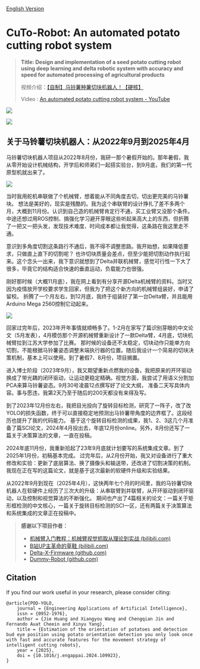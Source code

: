 [English Version](./README.md)

# CuTo-Robot: An automated potato cutting robot system
> **Title: Design and implementation of a seed potato cutting robot using deep learning and delta robotic system with accuracy and speed for automated processing of agricultural products**
>
> 视频介绍：[【自制】马铃薯种薯切块机器人！【硬核】](https://youtu.be/niPWDtM_0C8)
>
> Video : [An automated potato cutting robot system - YouTube](https://youtu.be/niPWDtM_0C8)

![](Docs/1.CuTo-Robot.png)

![](Docs/2.Delta.png)


 ## 关于马铃薯切块机器人：从2022年9月到2025年4月

马铃薯切块机器人项目从2022年8月份，我研一那个暑假开始的。那年暑假，我从零开始设计机械结构，开学后和师弟们一起搭实验台，到9月底，我们的第一代原型机就出来了。

![](Docs/3.Version-1.1-Robot.gif)

当时我用舵机串联做了个机械臂，想着能从不同角度去切，切出更完美的马铃薯块。
想法是美好的，现实是残酷的。我为这个串联臂的设计挣扎了差不多两个月，大概到11月份。认识到自己造的机械臂肯定行不通，买工业臂又没那个条件。
中途还想过用ROS控制、搞强化学习避开芽眼这些听起来高大上的东西，但折腾了一把又一把头发，发现技术难度、时间成本都让我觉得，这条路在我这里走不通。

意识到多角度切割这条路行不通后，我不得不调整思路。我开始想，如果降低要求，只做直上直下的切割呢？
也许切块质量会差点，但至少能把切割动作执行起来。这个念头一出来，我下意识就想到了Delta并联机械臂，感觉可行性一下大了很多，毕竟它的结构适合快速的垂直运动，负载能力也很强。

刚好那时候（大概11月底），我在网上看到有分享开源Delta机械臂的资料。当时又因为疫情放开学校要求学生回家，但我为了把这个新方向的机械臂组装好，申请了留校。
折腾了一个月左右，到12月底，我终于组装好了第一台Delta臂，并且能用Arduino Mega 2560控制它动起来。

![](Docs/4.Version-1.2-Robot.gif)

回家过完年后，2023年开年事情就顺畅多了。1-2月在家写了篇识别芽眼的中文论文（5月发表），4月模仿那个开源机械臂重新设计了一款Delta臂，4月底，切块机械臂拉到江苏大学参加了比赛。
那时候的设备还不太稳定，切块动作只能单方向切割，不能根据马铃薯姿态调整末端执行器的位置。随后我设计一个简易的切块决策机制，基本上可以使用。到了暑假7、8月份，项目搁置。

进入博士阶段（2023年9月），我又期望重新点燃我的设备。我把原来的开环驱动换成了带光耦的闭环驱动，让运动更稳定精确。视觉方面，我尝试了用语义分割加PCA来算马铃薯姿态。9月30号凌晨12点撰写好了论文大纲，
准备二天写具体内容。事与愿违，我第2天乃至于随后的200天都没有来得及写。

到了2023年12月份左右，我把目光投向了旋转目标检测，研究了一阵子，改了改YOLO的损失函数，终于可以直接稳定地预测出马铃薯带角度的边界框了。这段经历也提升了我的代码能力。
基于这个旋转目标检测的成果，我1、2、3这几个月准备了篇SCI论文，2024年4月投出去，年底12月份online。另外，8月份还写了一篇关于决策算法的文章，一直在投稿。

2024年底11月份，我重新拾起了23年9月底就计划要写的系统集成文章。到了2025年1月份，初稿基本完成。
过完年后，从2月份开始，我又对设备进行了重大修改和实验：更新了底层算法、换了摄像头和输送带，还改进了切割决策的机制。我现在正在写的这篇论文，就是基于这次最新的软硬件升级和实验结果。

从2022年9月到现在（2025年4月），这快两年七个月的时间里，我的马铃薯切块机器人在软硬件上经历了三次大的升级：从串联臂到并联臂，从开环驱动到闭环驱动，以及控制和视觉算法的不断强化。
期间也产出了4篇相关的论文：一篇关于矩形框检测的中文核心，一篇关于旋转目标检测的SCI一区，还有两篇关于决策算法和系统集成的文章正在投稿中。


> **感谢以下项目作者：**
>
> * [机械臂入门教程：机械臂视觉抓取从理论到实战 (bilibili.com)](https://www.bilibili.com/video/BV1zP4y1S7yy)
> * [B站UP主革命的草鞋 (bilibili.com)](https://www.bilibili.com/video/BV18S4y1A76F)
> * [Delta-X-Firmware (github.com)](https://github.com/deltaxrobot/Delta-X-Firmware)
> * [Dummy-Robot (github.com)](https://github.com/peng-zhihui/Dummy-Robot)


## Citation
If you find our work useful in your research, please consider citing:
```
@article{POD-YOLO,
    journal = {Engineering Applications of Artificial Intelligence},
    issn = {0952-1976},
    author = {Jie Huang and Xiangyou Wang and Chengqian Jin and Fernando Auat Cheein and Xinyu Yang},
    title = {Estimation of the orientation of potatoes and detection bud eye position using potato orientation detection you only look once with fast and accurate features for the movement strategy of intelligent cutting robots},
    year = {2025},
    doi = {10.1016/j.engappai.2024.109923},
}
